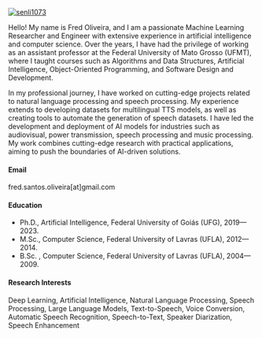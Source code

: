 

[![senli1073](https://img.shields.io/badge/senli1073-github-blue?logo=github)](https://github.com/freds0)

Hello! My name is Fred Oliveira, and I am a passionate Machine Learning Researcher and Engineer with extensive experience in artificial intelligence and computer science. Over the years, I have had the privilege of working as an assistant professor at the Federal University of Mato Grosso (UFMT), where I taught courses such as Algorithms and Data Structures, Artificial Intelligence, Object-Oriented Programming, and Software Design and Development. 

In my professional journey, I have worked on cutting-edge projects related to natural language processing and speech processing. My experience extends to developing datasets for multilingual TTS models, as well as creating tools to automate the generation of speech datasets. I have led the development and deployment of AI models for industries such as audiovisual, power transmission, speech processing and music processing. My work combines cutting-edge research with practical applications, aiming to push the boundaries of AI-driven solutions.

#### Email
fred.santos.oliveira[at]gmail.com

#### Education
- Ph.D., Artificial Intelligence, Federal University of Goiás (UFG), 2019—2023.
- M.Sc., Computer Science, Federal University of Lavras (UFLA), 2012—2014.
- B.Sc. , Computer Science, Federal University of Lavras (UFLA), 2004—2009.

#### Research Interests
Deep Learning, Artificial Intelligence, Natural Language Processing, Speech Processing, Large Language Models, Text-to-Speech, Voice Conversion, Automatic Speech Recognition, Speech-to-Text, Speaker Diarization, Speech Enhancement

